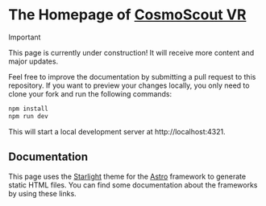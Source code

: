# The Homepage of [CosmoScout VR](https://github.com/cosmoscout/cosmoscout-vr)

> [!IMPORTANT]  
> This page is currently under construction! It will receive more content and major updates.

Feel free to improve the documentation by submitting a pull request to this repository.
If you want to preview your changes locally, you only need to clone your fork and run the following commands:

```bash
npm install
npm run dev
```

This will start a local development server at http://localhost:4321.

## Documentation

This page uses the [Starlight](https://starlight.astro.build/getting-started/) theme for the [Astro](https://docs.astro.build/en/getting-started/) framework to generate static HTML files.
You can find some documentation about the frameworks by using these links.
